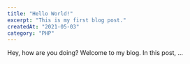 ```yaml
---
title: "Hello World!"
excerpt: "This is my first blog post."
createdAt: "2021-05-03"
category: "PHP"
---
```


Hey, how are you doing? Welcome to my blog. In this post, …
